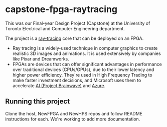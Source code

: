 # capstone-fpga-raytracing

This was our Final-year Design Project (Capstone) at the University of Toronto Electrical and Computer Engineering department.

The project is a [ray-tracing](https://en.wikipedia.org/wiki/Ray_tracing_(graphics)) core that can be deployed on an FPGA. 
- Ray tracing is a widely-used technique in computer graphics to create realistic 3D images and animations. It is used extensively by companies like Pixar and Dreamworks.
- FPGAs are devices that can offer significant advantages in performance over traditional devices (CPUs/GPUs), due to their lower latency and higher power efficiency. They're used in High Frequency Trading to make faster investment decisions, and Microsoft uses them to accelerate [AI (Project Brainwave)](https://www.microsoft.com/en-us/research/project/project-brainwave/) and [Azure](https://www.theregister.com/2023/11/21/azure_boost_network_accelerator/).

## Running this project
Clone the host, NewFPGA and NewHPS repos and follow README instructions for each. We're working to add more documentation.
